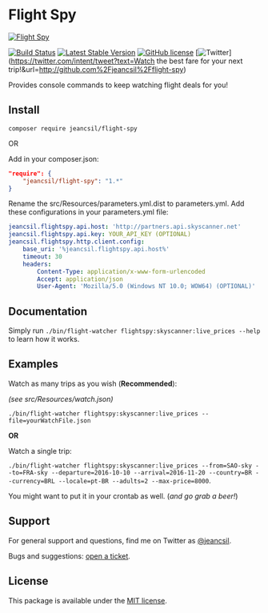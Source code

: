# Flight Spy
[![Flight Spy](http://business.skyscanner.net/Content/images/logo/ssf-white-color.png)](http://www.skyscanner.net)

[![Build Status](https://travis-ci.org/jeancsil/flight-spy.svg?branch=master)](https://travis-ci.org/jeancsil/flight-spy)
[![Latest Stable Version](https://img.shields.io/badge/packagist-flight--spy-blue.svg)](https://packagist.org/packages/jeancsil/flight-spy)
[![GitHub license](https://img.shields.io/badge/license-MIT-blue.svg)](https://raw.githubusercontent.com/jeancsil/flight-spy/master/LICENSE) [![Twitter](https://img.shields.io/twitter/url/https/github.com/jeancsil/flight-spy.svg?style=social)](https://twitter.com/intent/tweet?text=Watch the best fare for your next trip!&url=http://github.com%2Fjeancsil%2Fflight-spy)


Provides console commands to keep watching flight deals for you!


## Install
`composer require jeancsil/flight-spy`

OR

Add in your composer.json:

```json
"require": {
    "jeancsil/flight-spy": "1.*"
}
```

Rename the src/Resources/parameters.yml.dist to parameters.yml. 
Add these configurations in your parameters.yml file:

```yaml
jeancsil.flightspy.api.host: 'http://partners.api.skyscanner.net'
jeancsil.flightspy.api.key: YOUR_API_KEY (OPTIONAL)
jeancsil.flightspy.http.client.config:
    base_uri: '%jeancsil.flightspy.api.host%'
    timeout: 30
    headers:
        Content-Type: application/x-www-form-urlencoded
        Accept: application/json
        User-Agent: 'Mozilla/5.0 (Windows NT 10.0; WOW64) (OPTIONAL)'
```

## Documentation

Simply run `./bin/flight-watcher flightspy:skyscanner:live_prices --help` to learn how it works.

## Examples

Watch as many trips as you wish (**Recommended**):

*(see src/Resources/watch.json)*

`./bin/flight-watcher flightspy:skyscanner:live_prices --file=yourWatchFile.json`

**OR**

Watch a single trip:

`./bin/flight-watcher flightspy:skyscanner:live_prices --from=SAO-sky --to=FRA-sky --departure=2016-10-10 --arrival=2016-11-20 --country=BR --currency=BRL --locale=pt-BR --adults=2 --max-price=8000`.

You might want to put it in your crontab as well. (*and go grab a beer!*)

## Support

For general support and questions, find me on Twitter as [@jeancsil](http://twitter.com./jeancsil).

Bugs and suggestions: [open a ticket](https://github.com/jeancsil/flight-spy/issues).

## License

This package is available under the [MIT license](LICENSE).
